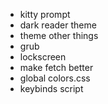 * kitty prompt
* dark reader theme
* theme other things
* grub
* lockscreen
* make fetch better
* global colors.css
* keybinds script
